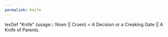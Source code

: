 ```yaml
---
permalink: Knife
---
```

lexDef "Knife" {usage::: Noen || Croen} < A Decision or a Creaking Gate || A Knife of Parents.